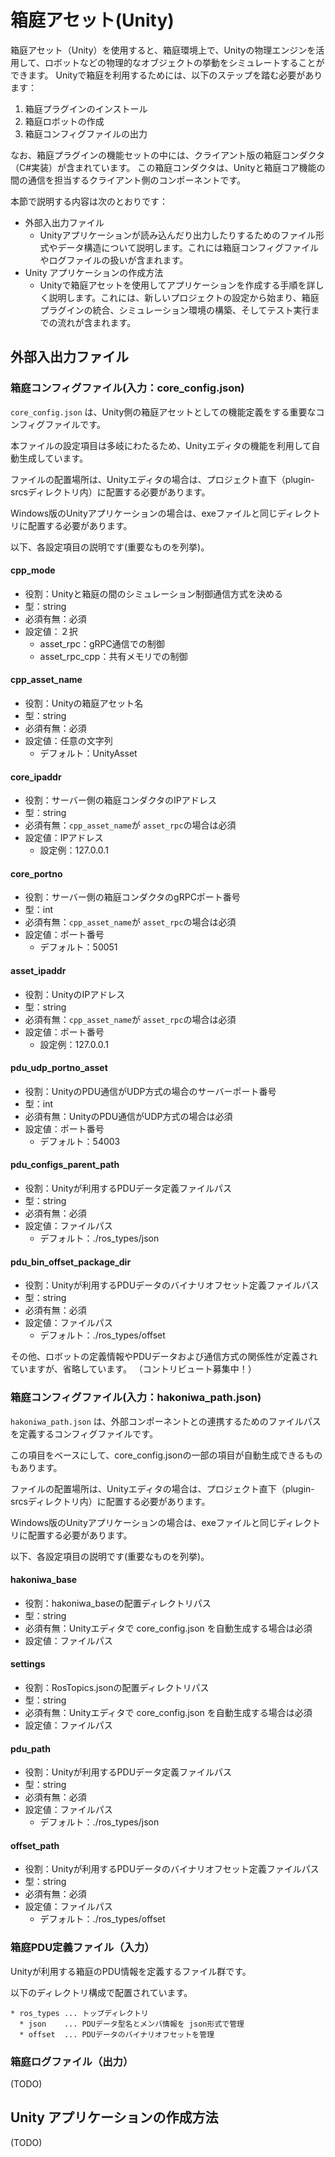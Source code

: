 # 箱庭アセット(Unity)

箱庭アセット（Unity）を使用すると、箱庭環境上で、Unityの物理エンジンを活用して、ロボットなどの物理的なオブジェクトの挙動をシミュレートすることができます。
Unityで箱庭を利用するためには、以下のステップを踏む必要があります：

1. 箱庭プラグインのインストール
2. 箱庭ロボットの作成
3. 箱庭コンフィグファイルの出力

なお、箱庭プラグインの機能セットの中には、クライアント版の箱庭コンダクタ（C#実装）が含まれています。
この箱庭コンダクタは、Unityと箱庭コア機能の間の通信を担当するクライアント側のコンポーネントです。

本節で説明する内容は次のとおりです：

* 外部入出力ファイル
  * Unityアプリケーションが読み込んだり出力したりするためのファイル形式やデータ構造について説明します。これには箱庭コンフィグファイルやログファイルの扱いが含まれます。
* Unity アプリケーションの作成方法
  * Unityで箱庭アセットを使用してアプリケーションを作成する手順を詳しく説明します。これには、新しいプロジェクトの設定から始まり、箱庭プラグインの統合、シミュレーション環境の構築、そしてテスト実行までの流れが含まれます。

## 外部入出力ファイル

### 箱庭コンフィグファイル(入力：core_config.json)

`core_config.json` は、Unity側の箱庭アセットとしての機能定義をする重要なコンフィグファイルです。

本ファイルの設定項目は多岐にわたるため、Unityエディタの機能を利用して自動生成しています。

ファイルの配置場所は、Unityエディタの場合は、プロジェクト直下（plugin-srcsディレクトリ内）に配置する必要があります。

Windows版のUnityアプリケーションの場合は、exeファイルと同じディレクトリに配置する必要があります。

以下、各設定項目の説明です(重要なものを列挙)。

#### cpp_mode

* 役割：Unityと箱庭の間のシミュレーション制御通信方式を決める
* 型：string
* 必須有無：必須
* 設定値：２択
  * asset_rpc：gRPC通信での制御
  * asset_rpc_cpp：共有メモリでの制御

#### cpp_asset_name

* 役割：Unityの箱庭アセット名
* 型：string
* 必須有無：必須
* 設定値：任意の文字列
  * デフォルト：UnityAsset

#### core_ipaddr

* 役割：サーバー側の箱庭コンダクタのIPアドレス
* 型：string
* 必須有無：`cpp_asset_name`が `asset_rpc`の場合は必須
* 設定値：IPアドレス
  * 設定例：127.0.0.1

#### core_portno

* 役割：サーバー側の箱庭コンダクタのgRPCポート番号
* 型：int
* 必須有無：`cpp_asset_name`が `asset_rpc`の場合は必須
* 設定値：ポート番号
  * デフォルト：50051

#### asset_ipaddr

* 役割：UnityのIPアドレス
* 型：string
* 必須有無：`cpp_asset_name`が `asset_rpc`の場合は必須
* 設定値：ポート番号
  * 設定例：127.0.0.1

#### pdu_udp_portno_asset

* 役割：UnityのPDU通信がUDP方式の場合のサーバーポート番号
* 型：int
* 必須有無：UnityのPDU通信がUDP方式の場合は必須
* 設定値：ポート番号
  * デフォルト：54003

#### pdu_configs_parent_path

* 役割：Unityが利用するPDUデータ定義ファイルパス
* 型：string
* 必須有無：必須
* 設定値：ファイルパス
  * デフォルト：./ros_types/json


#### pdu_bin_offset_package_dir

* 役割：Unityが利用するPDUデータのバイナリオフセット定義ファイルパス
* 型：string
* 必須有無：必須
* 設定値：ファイルパス
  * デフォルト：./ros_types/offset

その他、ロボットの定義情報やPDUデータおよび通信方式の関係性が定義されていますが、省略しています。
（コントリビュート募集中！）

### 箱庭コンフィグファイル(入力：hakoniwa_path.json)

`hakoniwa_path.json` は、外部コンポーネントとの連携するためのファイルパスを定義するコンフィグファイルです。

この項目をベースにして、core_config.jsonの一部の項目が自動生成できるものもあります。

ファイルの配置場所は、Unityエディタの場合は、プロジェクト直下（plugin-srcsディレクトリ内）に配置する必要があります。

Windows版のUnityアプリケーションの場合は、exeファイルと同じディレクトリに配置する必要があります。

以下、各設定項目の説明です(重要なものを列挙)。

#### hakoniwa_base

* 役割：hakoniwa_baseの配置ディレクトリパス
* 型：string
* 必須有無：Unityエディタで core_config.json を自動生成する場合は必須
* 設定値：ファイルパス

#### settings

* 役割：RosTopics.jsonの配置ディレクトリパス
* 型：string
* 必須有無：Unityエディタで core_config.json を自動生成する場合は必須
* 設定値：ファイルパス


#### pdu_path

* 役割：Unityが利用するPDUデータ定義ファイルパス
* 型：string
* 必須有無：必須
* 設定値：ファイルパス
  * デフォルト：./ros_types/json


#### offset_path

* 役割：Unityが利用するPDUデータのバイナリオフセット定義ファイルパス
* 型：string
* 必須有無：必須
* 設定値：ファイルパス
  * デフォルト：./ros_types/offset

### 箱庭PDU定義ファイル（入力）

Unityが利用する箱庭のPDU情報を定義するファイル群です。

以下のディレクトリ構成で配置されています。

```
* ros_types ... トップディレクトリ
  * json    ... PDUデータ型名とメンバ情報を json形式で管理
  * offset  ... PDUデータのバイナリオフセットを管理
```


### 箱庭ログファイル（出力）

(TODO)

## Unity アプリケーションの作成方法

(TODO)



